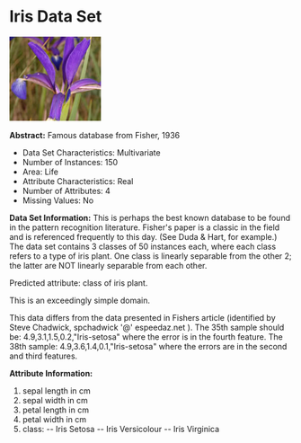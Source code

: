 # Iris Data Set

<img src="https://github.com/Ankit152/IrisModel/blob/master/images/iris.png">

**Abstract:** Famous database from Fisher, 1936

* Data Set Characteristics: Multivariate
* Number of Instances: 150
* Area: Life
* Attribute Characteristics: Real
* Number of Attributes: 4
* Missing Values: No

**Data Set Information:** This is perhaps the best known database to be found in the pattern recognition literature. Fisher's paper is a classic in the field and is referenced frequently to this day. (See Duda & Hart, for example.) The data set contains 3 classes of 50 instances each, where each class refers to a type of iris plant. One class is linearly separable from the other 2; the latter are NOT linearly separable from each other.

Predicted attribute: class of iris plant.

This is an exceedingly simple domain.

This data differs from the data presented in Fishers article (identified by Steve Chadwick, spchadwick '@' espeedaz.net ). The 35th sample should be: 4.9,3.1,1.5,0.2,"Iris-setosa" where the error is in the fourth feature. The 38th sample: 4.9,3.6,1.4,0.1,"Iris-setosa" where the errors are in the second and third features.

**Attribute Information:**

1. sepal length in cm
2. sepal width in cm
3. petal length in cm
4. petal width in cm
5. class:
    -- Iris Setosa
    -- Iris Versicolour
    -- Iris Virginica
    
